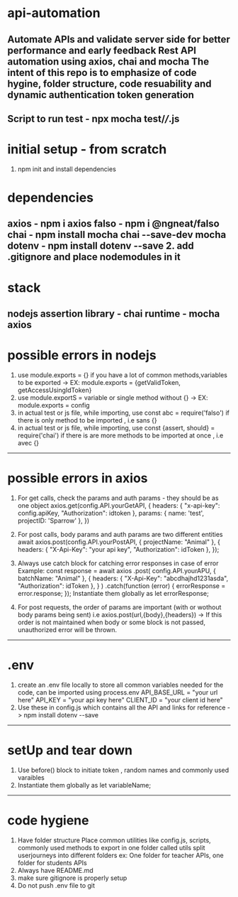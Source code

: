 # api-automation
Automate APIs and validate server side for better performance and early feedback
Rest API automation using axios, chai and mocha
The intent of this repo is to emphasize of code hygine, folder structure, code resuability and dynamic authentication token generation
---------
Script to run test - npx mocha test/*/*.js
---------
# initial setup - from scratch
1. npm init
and install dependencies
# dependencies
axios - npm i axios
falso - npm i @ngneat/falso
chai - npm install mocha chai --save-dev
mocha
dotenv - npm install dotenv --save
2. add .gitignore and place nodemodules in it
-------------
# stack
nodejs
assertion library - chai
runtime - mocha
axios
-------------
# possible errors in nodejs
1. use module.exports = {} if you have a lot of common methods,variables to be exported -> EX: module.exports = {getValidToken, getAccessUsingIdToken}
2. use module.exportS = variable or single method without {} -> EX: module.exports = config
3. in actual test or js file, while importing, use const abc = require('falso') if there is only method to be imported , i.e sans {}
4. in actual test or js file, while importing, use const {assert, should} = require('chai') if there is are more methods to be imported at once , i.e avec {}
-------------
# possible errors in axios
1. For get calls, check the params and auth params - they should be as one object
axios.get(config.API.yourGetAPI, {
            headers: {
                "x-api-key": config.apiKey,
                "Authorization": idtoken
            },
            params: {
                name: 'test',
                projectID: 'Sparrow'
            },
        })
2. For post calls, body params and auth params are two different entities
await axios.post(config.API.yourPostAPI,
                    { projectName: "Animal" },
                    {
                        headers: {
                            "X-Api-Key": "your api key",
                            "Authorization": idToken
                        },
                    });
3. Always use catch block for catching error responses in case of error
Example:
 const response = await axios
                .post(
                    config.API.yourAPU,
                    { batchName: "Animal" },
                    {
                        headers: {
                            "X-Api-Key": "abcdhajhd1231asda",
                            "Authorization": idToken
                        },
                    }
                )
                .catch(function (error) {
                    errorResponse = error.response;
                });
Instantiate them globally as let errorResponse;

4. For post requests, the order of params are important (with or wothout body params being sent) i.e axios.post(url,{body},{headers}) -> If this order is not maintained when body or some block is not passed, unauthorized error will be thrown. 
-------------
# .env
1. create an .env file locally to store all common variables needed for the code, can be imported using process.env
API_BASE_URL = "your url here"
API_KEY = "your api key here"
CLIENT_ID  = "your client id here"
2. Use these in config.js which contains all the API and links for reference -> npm install dotenv --save
-------------
# setUp and tear down
1. Use before() block to initiate token , random names and commonly used varaibles
2. Instantiate them globally as let variableName;
-------------
# code hygiene
1. Have folder structure 
    Place common utilities like config.js, scripts, commonly used methods to export in one folder called utils
    split userjourneys into different folders ex: One folder for teacher APIs, one folder for students APIs
2. Always have README.md
3. make sure gitignore is properly setup
4. Do not push .env file to git